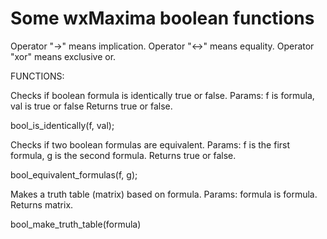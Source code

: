 # Some wxMaxima boolean functions

Operator "->" means implication.
Operator "<->" means equality.
Operator "xor" means exclusive or.

FUNCTIONS:

  Checks if boolean formula is identically true or false.
	Params: f is formula, val is true or false
	Returns true or false.
	
bool_is_identically(f, val);


  Checks if two boolean formulas are equivalent.
	Params: f is the first formula, g is the second formula.
	Returns true or false.
	
bool_equivalent_formulas(f, g);


  Makes a truth table (matrix) based on formula.
	Params: formula is formula.
	Returns matrix. 

bool_make_truth_table(formula)
